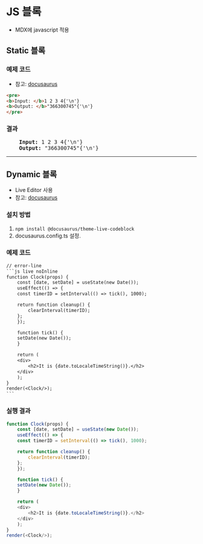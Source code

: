 # JS 블록
* MDX에 javascript 적용
## Static 블록
### 예제 코드
* 참고: [docusaurus](https://docusaurus.io/docs/markdown-features/code-blocks#usage-in-jsx)
``` md
<pre>
<b>Input: </b>1 2 3 4{'\n'}
<b>Output: </b>"366300745"{'\n'}
</pre>
```
### 결과
<pre>
    <b>Input: </b>1 2 3 4{'\n'}
    <b>Output: </b>"366300745"{'\n'}
</pre>
---
## Dynamic 블록
* Live Editor 사용
* 참고: [docusaurus](https://docusaurus.io/docs/markdown-features/code-blocks#interactive-code-editor)
### 설치 방법
1. `npm install @docusaurus/theme-live-codeblock`
2. docusaurus.config.ts 설정.
### 예제 코드
````txt
// error-line
```js live noInline
function Clock(props) {
    const [date, setDate] = useState(new Date());
    useEffect(() => {
    const timerID = setInterval(() => tick(), 1000);

    return function cleanup() {
        clearInterval(timerID);
    };
    });

    function tick() {
    setDate(new Date());
    }

    return (
    <div>
        <h2>It is {date.toLocaleTimeString()}.</h2>
    </div>
    );
}
render(<Clock/>);
```
````
### 실행 결과
```js live noInline
function Clock(props) {
    const [date, setDate] = useState(new Date());
    useEffect(() => {
    const timerID = setInterval(() => tick(), 1000);

    return function cleanup() {
        clearInterval(timerID);
    };
    });

    function tick() {
    setDate(new Date());
    }

    return (
    <div>
        <h2>It is {date.toLocaleTimeString()}.</h2>
    </div>
    );
}
render(<Clock/>);
```

